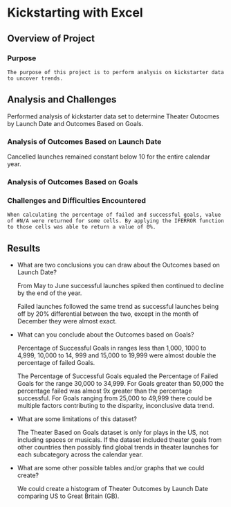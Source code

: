 # Kickstarting with Excel

## Overview of Project 

### Purpose
	The purpose of this project is to perform analysis on kickstarter data to uncover trends.

## Analysis and Challenges


Performed analysis of kickstarter data set to determine Theater Outocmes by Launch Date and Outcomes Based on Goals. 



### Analysis of Outcomes Based on Launch Date


Cancelled launches remained constant below 10 for the entire calendar year.  



### Analysis of Outcomes Based on Goals



### Challenges and Difficulties Encountered
	
	When calculating the percentage of failed and successful goals, value of #N/A were returned for some cells. By applying the IFERROR function to those cells was able to return a value of 0%.

## Results

- What are two conclusions you can draw about the Outcomes based on Launch Date?

	From May to June successful launches spiked then continued to decline by the end of the year. 

	Failed launches followed the same trend as successful launches being off by 20% differential between the two, except in the month of December they were almost exact. 

- What can you conclude about the Outcomes based on Goals?
	
	Percentage of Successful Goals in ranges less than 1,000, 1000 to 4,999, 10,000 to 14, 999 and 15,000 to 19,999 were almost double the percentage of failed Goals. 

	The Percentage of Successful Goals equaled the Percentage of Failed Goals for the range 30,000 to 34,999. For Goals greater than 50,000 the percentage failed was almost 9x greater than the percentage successful. For Goals ranging from 25,000 to 49,999 there could be multiple factors contributing to the disparity, inconclusive data trend.    

- What are some limitations of this dataset?

	The Theater Based on Goals dataset is only for plays in the US, not including spaces or musicals. If the dataset included theater goals from other countries then possibly find global trends in theater launches for each subcategory across the calendar year.

- What are some other possible tables and/or graphs that we could create?
	
	We could create a histogram of Theater Outcomes by Launch Date comparing US to Great Britain \(GB)\. 


